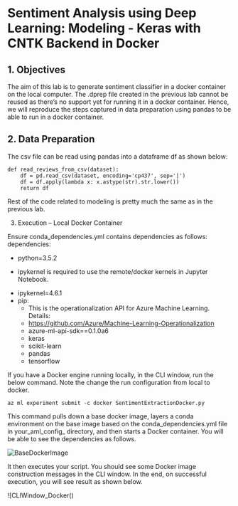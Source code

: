 # Sentiment Analysis using Deep Learning: Modeling - Keras with CNTK Backend in Docker

## 1. Objectives

The aim of this lab is to generate sentiment classifier in a docker container on the local computer. The .dprep file created in the previous lab cannot be reused as there’s no support yet for running it in a docker container. Hence, we will reproduce the steps captured in data preparation using pandas to be able to run in a docker container.

## 2. Data Preparation

The csv file can be read using pandas into a dataframe df as shown below:

```
def read_reviews_from_csv(dataset):
    df = pd.read_csv(dataset, encoding='cp437', sep='|')
    df = df.apply(lambda x: x.astype(str).str.lower())
    return df
```

Rest of the code related to modeling is pretty much the same as in the previous lab.

3. Execution – Local Docker Container

Ensure conda_dependencies.yml contains dependencies as follows:
dependencies:
  - python=3.5.2
  * ipykernel is required to use the remote/docker kernels in Jupyter Notebook.
  - ipykernel=4.6.1
  - pip:
    * This is the operationalization API for Azure Machine Learning. Details:
    * https://github.com/Azure/Machine-Learning-Operationalization
    - azure-ml-api-sdk==0.1.0a6
    - keras
    - scikit-learn
    - pandas
    - tensorflow
    
If you have a Docker engine running locally, in the CLI window, run the below command. Note the change the run configuration from local to docker.

```
az ml experiment submit -c docker SentimentExtractionDocker.py
```

This command pulls down a base docker image, layers a conda environment on the base image based on the conda_dependencies.yml file in your_aml_config_ directory, and then starts a Docker container. You will be able to see the dependencies as follows.

![BaseDockerImage]()

It then executes your script. You should see some Docker image construction messages in the CLI window. In the end, on successful execution, you will see result as shown below.

![CLIWindow_Docker()
